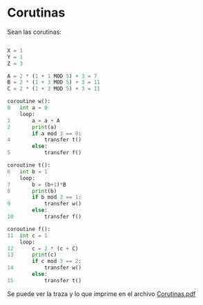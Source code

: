 # Corutinas

Sean las corutinas:


```python

X = 1
Y = 1
Z = 3

A = 2 * (1 + 1 MOD 5) + 3 = 7
B = 2 * (1 + 3 MOD 5) + 3 = 11
C = 2 * (1 + 3 MOD 5) + 3 = 11

coroutine w():
0   int a = 0
    loop:
1       a = a + A
2       print(a)
        if a mod 3 == 0:
4           transfer t()
        else:
5           transfer f()    

coroutine t():
6   int b = 1
    loop:
7       b = (b+1)*B
8       print(b)
        if b mod 3 == 1:
9           transfer w()
        else:
10          transfer f()

coroutine f():
11  int c = 1
    loop:
12      c = 2 * (c + C)
13      print(c)
        if c mod 3 == 2:
14          transfer w()
        else:
15          transfer t()
```

Se puede ver la traza y lo que imprime en el archivo [Corutinas.pdf](Corutinas.pdf)